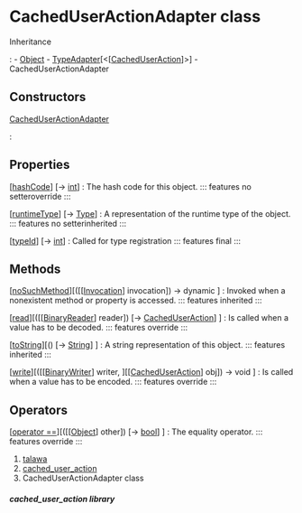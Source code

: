 
<div>

# CachedUserActionAdapter class

</div>



Inheritance

:   -   [Object](https://api.flutter.dev/flutter/dart-core/Object-class.html)
    -   [TypeAdapter](https://pub.dev/documentation/hive/2.2.3/hive/TypeAdapter-class.html)[\<[[CachedUserAction](../models_caching_cached_user_action/CachedUserAction-class.md)]\>]
    -   CachedUserActionAdapter



## Constructors

[CachedUserActionAdapter](../models_caching_cached_user_action/CachedUserActionAdapter/CachedUserActionAdapter.md)

:   



## Properties

[[hashCode](../models_caching_cached_user_action/CachedUserActionAdapter/hashCode.md)] [→ [int](https://api.flutter.dev/flutter/dart-core/int-class.html)]
:   The hash code for this object.
    ::: features
    no setteroverride
    :::

[[runtimeType](https://api.flutter.dev/flutter/dart-core/Object/runtimeType.html)] [→ [Type](https://api.flutter.dev/flutter/dart-core/Type-class.html)]
:   A representation of the runtime type of the object.
    ::: features
    no setterinherited
    :::

[[typeId](../models_caching_cached_user_action/CachedUserActionAdapter/typeId.md)] [→ [int](https://api.flutter.dev/flutter/dart-core/int-class.html)]
:   Called for type registration
    ::: features
    final
    :::



## Methods

[[noSuchMethod](https://api.flutter.dev/flutter/dart-core/Object/noSuchMethod.html)][([[[Invocation](https://api.flutter.dev/flutter/dart-core/Invocation-class.md)] invocation]) → dynamic ]
:   Invoked when a nonexistent method or property is accessed.
    ::: features
    inherited
    :::

[[read](../models_caching_cached_user_action/CachedUserActionAdapter/read.md)][([[[BinaryReader](https://pub.dev/documentation/hive/2.2.3/hive/BinaryReader-class.md)] reader]) [→ [CachedUserAction](../models_caching_cached_user_action/CachedUserAction-class.md)] ]
:   Is called when a value has to be decoded.
    ::: features
    override
    :::

[[toString](https://api.flutter.dev/flutter/dart-core/Object/toString.html)][() [→ [String](https://api.flutter.dev/flutter/dart-core/String-class.html)] ]
:   A string representation of this object.
    ::: features
    inherited
    :::

[[write](../models_caching_cached_user_action/CachedUserActionAdapter/write.md)][([[[BinaryWriter](https://pub.dev/documentation/hive/2.2.3/hive/BinaryWriter-class.md)] writer, ][[[CachedUserAction](../models_caching_cached_user_action/CachedUserAction-class.md)] obj]) → void ]
:   Is called when a value has to be encoded.
    ::: features
    override
    :::



## Operators

[[operator ==](../models_caching_cached_user_action/CachedUserActionAdapter/operator_equals.md)][([[[Object](https://api.flutter.dev/flutter/dart-core/Object-class.md)] other]) [→ [bool](https://api.flutter.dev/flutter/dart-core/bool-class.html)] ]
:   The equality operator.
    ::: features
    override
    :::







1.  [talawa](../index.md)
2.  [cached_user_action](../models_caching_cached_user_action/)
3.  CachedUserActionAdapter class

##### cached_user_action library







